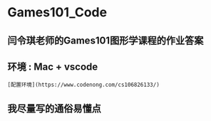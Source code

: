 # Games101_Code

## 闫令琪老师的Games101图形学课程的作业答案
## 环境 : Mac + vscode
	[配置环境](https://www.codenong.com/cs106826133/)
## 我尽量写的通俗易懂点

